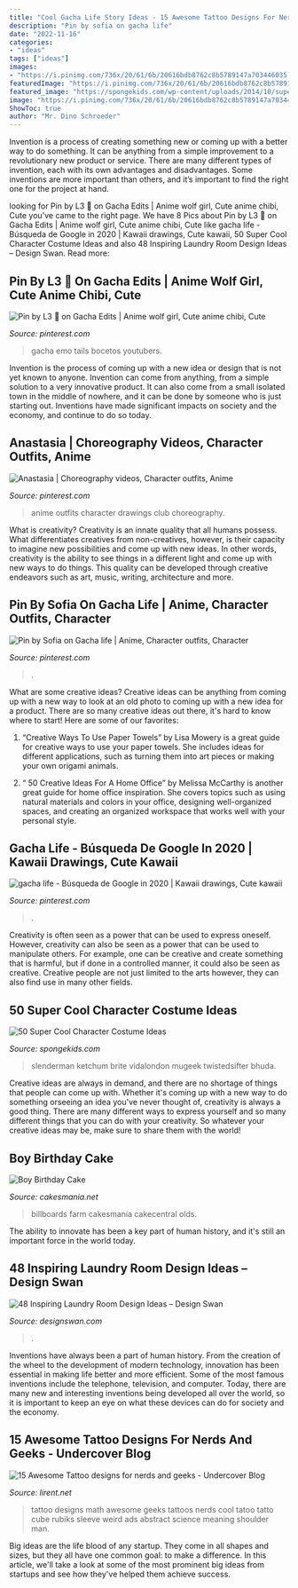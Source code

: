 ```yaml
---
title: "Cool Gacha Life Story Ideas - 15 Awesome Tattoo Designs For Nerds And Geeks"
description: "Pin by sofia on gacha life"
date: "2022-11-16"
categories:
- "ideas"
tags: ["ideas"]
images:
- "https://i.pinimg.com/736x/20/61/6b/20616bdb8762c8b5789147a703446035.jpg"
featuredImage: "https://i.pinimg.com/736x/20/61/6b/20616bdb8762c8b5789147a703446035.jpg"
featured_image: "https://spongekids.com/wp-content/uploads/2014/10/super-cool-costume-ideas/36-slenderman-costume.jpg"
image: "https://i.pinimg.com/736x/20/61/6b/20616bdb8762c8b5789147a703446035.jpg"
ShowToc: true
author: "Mr. Dino Schroeder"
---
```



Invention is a process of creating something new or coming up with a better way to do something. It can be anything from a simple improvement to a revolutionary new product or service. There are many different types of invention, each with its own advantages and disadvantages. Some inventions are more important than others, and it’s important to find the right one for the project at hand.

	

		
looking for Pin by L3 💞 on Gacha Edits | Anime wolf girl, Cute anime chibi, Cute you've came to the right page. We have 8 Pics about Pin by L3 💞 on Gacha Edits | Anime wolf girl, Cute anime chibi, Cute like gacha life - Búsqueda de Google in 2020 | Kawaii drawings, Cute kawaii, 50 Super Cool Character Costume Ideas and also 48 Inspiring Laundry Room Design Ideas – Design Swan. Read more:
		
    
## Pin By L3 💞 On Gacha Edits | Anime Wolf Girl, Cute Anime Chibi, Cute

<img loading=lazy src="https://i.pinimg.com/736x/20/61/6b/20616bdb8762c8b5789147a703446035.jpg" onerror="this.onerror=null;this.src='https://tse4.mm.bing.net/th?id=OIP.I5RRH3nz3zTGodKUyjPXKwHaEq&amp;pid=15.1';" alt="Pin by L3 💞 on Gacha Edits | Anime wolf girl, Cute anime chibi, Cute">

_Source: pinterest.com_

>gacha emo tails bocetos youtubers. 

	

Invention is the process of coming up with a new idea or design that is not yet known to anyone. Invention can come from anything, from a simple solution to a very innovative product. It can also come from a small isolated town in the middle of nowhere, and it can be done by someone who is just starting out. Inventions have made significant impacts on society and the economy, and continue to do so today.

    
## Anastasia | Choreography Videos, Character Outfits, Anime

<img loading=lazy src="https://i.pinimg.com/736x/d3/74/4a/d3744a8d06674ffa94963ee6ae778fb0.jpg" onerror="this.onerror=null;this.src='https://tse3.mm.bing.net/th?id=OIP.baLt17TAygv7Z8AfLMrxogAAAA&amp;pid=15.1';" alt="Anastasia | Choreography videos, Character outfits, Anime">

_Source: pinterest.com_

>anime outfits character drawings club choreography. 

	

What is creativity?
Creativity is an innate quality that all humans possess. What differentiates creatives from non-creatives, however, is their capacity to imagine new possibilities and come up with new ideas. In other words, creativity is the ability to see things in a different light and come up with new ways to do things. This quality can be developed through creative endeavors such as art, music, writing, architecture and more.

    
## Pin By Sofia On Gacha Life | Anime, Character Outfits, Character

<img loading=lazy src="https://i.pinimg.com/736x/11/78/c7/1178c7ee280efe31fcb13b95b15dbbac.jpg" onerror="this.onerror=null;this.src='https://tse4.mm.bing.net/th?id=OIP.M8QBL93sPWHNWEh-anyxUAHaJ3&amp;pid=15.1';" alt="Pin by Sofia on Gacha life | Anime, Character outfits, Character">

_Source: pinterest.com_

>. 

	

What are some creative ideas?
Creative ideas can be anything from coming up with a new way to look at an old photo to coming up with a new idea for a product. There are so many creative ideas out there, it's hard to know where to start! Here are some of our favorites: 
1. “Creative Ways To Use Paper Towels” by Lisa Mowery is a great guide for creative ways to use your paper towels. She includes ideas for different applications, such as turning them into art pieces or making your own origami animals.

2. “ 50 Creative Ideas For A Home Office” by Melissa McCarthy is another great guide for home office inspiration. She covers topics such as using natural materials and colors in your office, designing well-organized spaces, and creating an organized workspace that works well with your personal style.


    
## Gacha Life - Búsqueda De Google In 2020 | Kawaii Drawings, Cute Kawaii

<img loading=lazy src="https://i.pinimg.com/736x/71/bb/10/71bb10b00ee0171e04adf9416c03c30b.jpg" onerror="this.onerror=null;this.src='https://tse1.mm.bing.net/th?id=OIP.3oJV1dtxm71LTHQ_fElI1gHaJ4&amp;pid=15.1';" alt="gacha life - Búsqueda de Google in 2020 | Kawaii drawings, Cute kawaii">

_Source: pinterest.com_

>. 

	

Creativity is often seen as a power that can be used to express oneself. However, creativity can also be seen as a power that can be used to manipulate others. For example, one can be creative and create something that is harmful, but if done in a controlled manner, it could also be seen as creative. Creative people are not just limited to the arts however, they can also find use in many other fields.

    
## 50 Super Cool Character Costume Ideas

<img loading=lazy src="https://spongekids.com/wp-content/uploads/2014/10/super-cool-costume-ideas/36-slenderman-costume.jpg" onerror="this.onerror=null;this.src='https://tse3.mm.bing.net/th?id=OIP.s4IXIGjObFoAqzG8gelpBAHaLG&amp;pid=15.1';" alt="50 Super Cool Character Costume Ideas">

_Source: spongekids.com_

>slenderman ketchum brite vidalondon mugeek twistedsifter bhuda. 

	

Creative ideas are always in demand, and there are no shortage of things that people can come up with. Whether it's coming up with a new way to do something orseeing an idea you've never thought of, creativity is always a good thing. There are many different ways to express yourself and so many different things that you can do with your creativity. So whatever your creative ideas may be, make sure to share them with the world!

    
## Boy Birthday Cake

<img loading=lazy src="https://cakesmania.net/wp-content/uploads/Go_Cart_Cake.jpeg" onerror="this.onerror=null;this.src='https://tse1.mm.bing.net/th?id=OIP.GdLUd2DclDj24ocWXoB-4gHaJ4&amp;pid=15.1';" alt="Boy Birthday Cake">

_Source: cakesmania.net_

>billboards farm cakesmania cakecentral olds. 

	

The ability to innovate has been a key part of human history, and it's still an important force in the world today.

    
## 48 Inspiring Laundry Room Design Ideas – Design Swan

<img loading=lazy src="https://img.designswan.com/2015/08/laundryRoom/26.jpg" onerror="this.onerror=null;this.src='https://tse3.mm.bing.net/th?id=OIP.zRWc8MmQ7w4rra4YvW1xtwHaLC&amp;pid=15.1';" alt="48 Inspiring Laundry Room Design Ideas – Design Swan">

_Source: designswan.com_

>. 

	

Inventions have always been a part of human history. From the creation of the wheel to the development of modern technology, innovation has been essential in making life better and more efficient. Some of the most famous inventions include the telephone, television, and computer. Today, there are many new and interesting inventions being developed all over the world, so it is important to keep an eye on what these devices can do for society and the economy.

    
## 15 Awesome Tattoo Designs For Nerds And Geeks - Undercover Blog

<img loading=lazy src="http://lirent.net/wp-content/uploads/2013/03/math-tattoo-designs.jpg" onerror="this.onerror=null;this.src='https://tse1.mm.bing.net/th?id=OIP.bl35z-3V1m6iIegZFqhbFAHaFi&amp;pid=15.1';" alt="15 Awesome Tattoo designs for nerds and geeks - Undercover Blog">

_Source: lirent.net_

>tattoo designs math awesome geeks tattoos nerds cool tatoo tatto cube rubiks sleeve weird ads abstract science meaning shoulder man. 

	

Big ideas are the life blood of any startup. They come in all shapes and sizes, but they all have one common goal: to make a difference. In this article, we'll take a look at some of the most prominent big ideas from startups and see how they've helped them achieve success.

